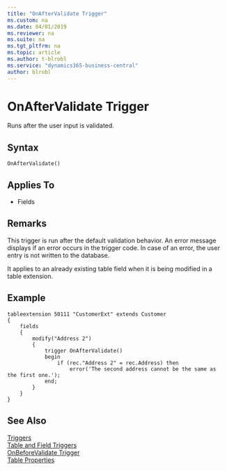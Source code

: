 ```yaml
---
title: "OnAfterValidate Trigger"
ms.custom: na
ms.date: 04/01/2019
ms.reviewer: na
ms.suite: na
ms.tgt_pltfrm: na
ms.topic: article
ms.author: t-blrobl
ms.service: "dynamics365-business-central"
author: blrobl
---
```


# OnAfterValidate Trigger
Runs after the user input is validated. 

## Syntax  
  
```  
OnAfterValidate()  
```   
  
## Applies To  
- Fields  
  
## Remarks  
 This trigger is run after the default validation behavior. An error message displays if an error occurs in the trigger code. In case of an error, the user entry is not written to the database.  

It applies to an already existing table field when it is being modified in a table extension. 

## Example
```
tableextension 50111 "CustomerExt" extends Customer
{
    fields
    {
        modify("Address 2")
        {
            trigger OnAfterValidate()
            begin
                if (rec."Address 2" = rec.Address) then
                    error('The second address cannot be the same as the first one.');
            end;
        }
    }
}    
```

## See Also  
 [Triggers](devenv-triggers.md)  
 [Table and Field Triggers](devenv-table-and-field-triggers.md)  
 [OnBeforeValidate Trigger](devenv-onbeforevalidate-fields-trigger.md)  
 [Table Properties](../properties/devenv-table-properties.md)   